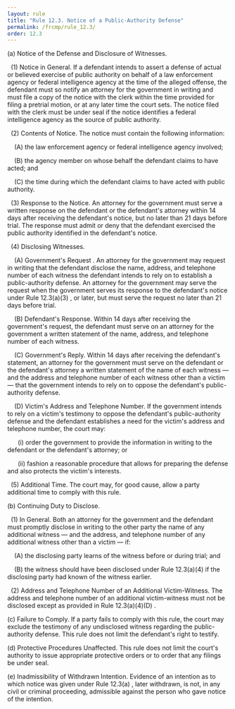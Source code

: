 ```yaml
---
layout: rule
title: "Rule 12.3. Notice of a Public-Authority Defense"
permalink: /frcmp/rule_12.3/
order: 12.3
---
```


(a) Notice of the Defense and Disclosure of Witnesses.


&nbsp;&nbsp;(1) Notice in General. If a defendant intends to assert a defense of actual or believed exercise of public authority on behalf of a law enforcement agency or federal intelligence agency at the time of the alleged offense, the defendant must so notify an attorney for the government in writing and must file a copy of the notice with the clerk within the time provided for filing a pretrial motion, or at any later time the court sets. The notice filed with the clerk must be under seal if the notice identifies a federal intelligence agency as the source of public authority.


&nbsp;&nbsp;(2) Contents of Notice. The notice must contain the following information:


&nbsp;&nbsp;&nbsp;&nbsp;(A) the law enforcement agency or federal intelligence agency involved;


&nbsp;&nbsp;&nbsp;&nbsp;(B) the agency member on whose behalf the defendant claims to have acted; and


&nbsp;&nbsp;&nbsp;&nbsp;(C) the time during which the defendant claims to have acted with public authority.


&nbsp;&nbsp;(3) Response to the Notice. An attorney for the government must serve a written response on the defendant or the defendant's attorney within 14 days after receiving the defendant's notice, but no later than 21 days before trial. The response must admit or deny that the defendant exercised the public authority identified in the defendant's notice.


&nbsp;&nbsp;(4) Disclosing Witnesses.


&nbsp;&nbsp;&nbsp;&nbsp;(A) Government's Request . An attorney for the government may request in writing that the defendant disclose the name, address, and telephone number of each witness the defendant intends to rely on to establish a public-authority defense. An attorney for the government may serve the request when the government serves its response to the defendant's notice under Rule 12.3(a)(3) , or later, but must serve the request no later than 21 days before trial.


&nbsp;&nbsp;&nbsp;&nbsp;(B) Defendant's Response. Within 14 days after receiving the government's request, the defendant must serve on an attorney for the government a written statement of the name, address, and telephone number of each witness.


&nbsp;&nbsp;&nbsp;&nbsp;(C) Government's Reply. Within 14 days after receiving the defendant's statement, an attorney for the government must serve on the defendant or the defendant's attorney a written statement of the name of each witness — and the address and telephone number of each witness other than a victim — that the government intends to rely on to oppose the defendant's public-authority defense.


&nbsp;&nbsp;&nbsp;&nbsp;(D) Victim's Address and Telephone Number. If the government intends to rely on a victim's testimony to oppose the defendant's public-authority defense and the defendant establishes a need for the victim's address and telephone number, the court may:


&nbsp;&nbsp;&nbsp;&nbsp;&nbsp;&nbsp;(i) order the government to provide the information in writing to the defendant or the defendant's attorney; or


&nbsp;&nbsp;&nbsp;&nbsp;&nbsp;&nbsp;(ii) fashion a reasonable procedure that allows for preparing the defense and also protects the victim's interests.


&nbsp;&nbsp;(5) Additional Time. The court may, for good cause, allow a party additional time to comply with this rule.


(b) Continuing Duty to Disclose.


&nbsp;&nbsp;(1) In General. Both an attorney for the government and the defendant must promptly disclose in writing to the other party the name of any additional witness — and the address, and telephone number of any additional witness other than a victim — if:


&nbsp;&nbsp;&nbsp;&nbsp;(A) the disclosing party learns of the witness before or during trial; and


&nbsp;&nbsp;&nbsp;&nbsp;(B) the witness should have been disclosed under Rule 12.3(a)(4) if the disclosing party had known of the witness earlier.


&nbsp;&nbsp;(2) Address and Telephone Number of an Additional Victim-Witness. The address and telephone number of an additional victim-witness must not be disclosed except as provided in Rule 12.3(a)(4)(D) .


(c) Failure to Comply. If a party fails to comply with this rule, the court may exclude the testimony of any undisclosed witness regarding the public-authority defense. This rule does not limit the defendant's right to testify.


(d) Protective Procedures Unaffected. This rule does not limit the court's authority to issue appropriate protective orders or to order that any filings be under seal.


(e) Inadmissibility of Withdrawn Intention. Evidence of an intention as to which notice was given under Rule 12.3(a) , later withdrawn, is not, in any civil or criminal proceeding, admissible against the person who gave notice of the intention.